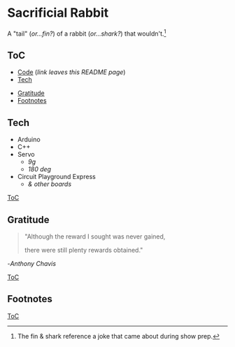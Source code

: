 # Sacrificial Rabbit

A "tail" (_or...fin?_) of a rabbit (_or...shark?_) that wouldn't.[^1]

## ToC

- [Code](https://github.com/anthonychavis/my-arduino-repo/tree/main/Theatre/Rabbit/Rabbit_Class) (_link leaves this README page_)
- [Tech](#tech)
<!-- - [Project Visuals](#project-visuals) -->
- [Gratitude](#gratitude)
- [Footnotes](#footnotes)

## Tech

- Arduino
- C++
- Servo
    - _9g_
    - _180 deg_
- Circuit Playground Express
    - _& other boards_

[ToC](#toc)

<!-- ## Project Visuals

<details style='cursor:pointer;'>
<summary><h3>GIFs</h3></summary>


</details>

[ToC](#toc) -->

## Gratitude

<blockquote>
<p>"Although the reward I sought was never gained, 

there were still plenty rewards obtained."</p>
</blockquote>
<p>-<cite>Anthony Chavis</cite></p>

<!-- ### Thank you

- Szi.
- Ed.
- Derek
- BROS:
    - Mace
    - Peter T.
    - Aaron
    - Justin
    - Alex
 -->

[ToC](#toc)

## Footnotes

[^1]: The fin & shark reference a joke that came about during show prep.

[ToC](#toc)
